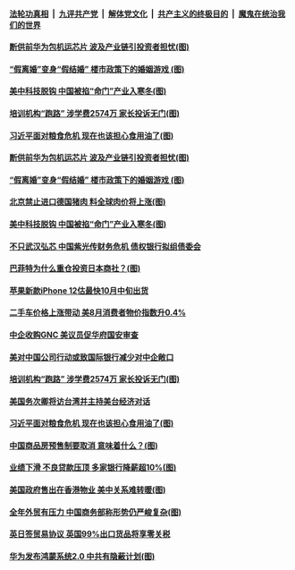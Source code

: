 ####  [法轮功真相](../../../../basic/blob/master/README.md?t=09140702) &nbsp;|&nbsp; [九评共产党](../../../../9ping.md/blob/master/README.md?t=09140702) &nbsp;|&nbsp; [解体党文化](../../../../jtdwh.md/blob/master/README.md?t=09140702)  &nbsp;|&nbsp; [共产主义的终极目的](../../../../gczydzjmd.md/blob/master/README.md?t=09140702) &nbsp;|&nbsp; [魔鬼在统治我们的世界](../../../../mgztzwmdsj.md/blob/master/README.md?t=09140702) 

#### [断供前华为包机运芯片 波及产业链引投资者担忧(图)](../pages/p5/946043.md?t=09140702) 


#### [“假离婚”变身“假结婚” 楼市政策下的婚姻游戏&nbsp;(图)](../pages/p5/945990.md?t=09140702) 

#### [美中科技脱钩 中国被掐“命门”产业入寒冬(图)](../pages/p5/945961.md?t=09140702) 

#### [培训机构“跑路” 涉学费2574万 家长投诉无门(图)](../pages/p5/945926.md?t=09140702) 

#### [习近平面对粮食危机 现在也该担心食用油了(图)](../pages/p5/945862.md?t=09140702) 

#### [断供前华为包机运芯片 波及产业链引投资者担忧(图)](../pages/p5/946043.md?t=09140702) 


#### [“假离婚”变身“假结婚” 楼市政策下的婚姻游戏&nbsp;(图)](../pages/p5/945990.md?t=09140702) 

#### [北京禁止进口德国猪肉 料全球肉价将上涨(图)](../pages/p5/945987.md?t=09140702) 

#### [美中科技脱钩 中国被掐“命门”产业入寒冬(图)](../pages/p5/945961.md?t=09140702) 

#### [不只武汉弘芯 中国紫光传财务危机 债权银行拟组债委会](../pages/p5/945979.md?t=09140702) 

#### [巴菲特为什么重仓投资日本商社？(图)](../pages/p5/945944.md?t=09140702) 

#### [苹果新款iPhone 12估最快10月中旬出货](../pages/p5/945945.md?t=09140702) 

#### [二手车价格上涨带动 美8月消费者物价指数升0.4%](../pages/p5/945937.md?t=09140702) 

#### [中企收购GNC 美议员促华府国安审查](../pages/p5/945934.md?t=09140702) 

#### [美对中国公司行动或致国际银行减少对中企敞口](../pages/p5/945933.md?t=09140702) 

#### [培训机构“跑路” 涉学费2574万 家长投诉无门(图)](../pages/p5/945926.md?t=09140702) 

#### [美国务次卿将访台湾并主持美台经济对话](../pages/p5/945922.md?t=09140702) 

#### [习近平面对粮食危机 现在也该担心食用油了(图)](../pages/p5/945862.md?t=09140702) 

#### [中国商品房预售制要取消 意味着什么？(图)](../pages/p5/945864.md?t=09140702) 

#### [业绩下滑 不良贷款压顶 多家银行降薪超10%(图)](../pages/p5/945874.md?t=09140702) 

#### [美国政府售出在香港物业 美中关系难转暖(图)](../pages/p5/945837.md?t=09140702) 

#### [全年外贸有压力 中国商务部称形势仍严峻复杂(图)](../pages/p5/945829.md?t=09140702) 

#### [英日签贸易协议 英国99%出口货品将享零关税](../pages/p5/945826.md?t=09140702) 

#### [华为发布鸿蒙系统2.0 中共有隐蔽计划(图)](../pages/p5/945822.md?t=09140702) 

